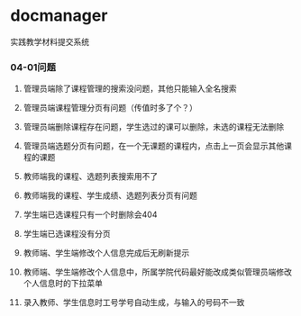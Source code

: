 # docmanager

实践教学材料提交系统


### 04-01问题

1. 管理员端除了课程管理的搜索没问题，其他只能输入全名搜索
2. 管理员端课程管理分页有问题（传值时多了个？）
3. 管理员端删除课程存在问题，学生选过的课可以删除，未选的课程无法删除
4. 管理员端选题分页有问题，在一个无课题的课程内，点击上一页会显示其他课程的课题
   
5. 教师端我的课程、选题列表搜索用不了
6. 教师端我的课程、学生成绩、选题列表分页有问题
   
7. 学生端已选课程只有一个时删除会404
8. 学生端已选课程没有分页
   
9. 教师端、学生端修改个人信息完成后无刷新提示
10. 教师端、学生端修改个人信息中，所属学院代码最好能改成类似管理员端修改个人信息时的下拉菜单
   
11. 录入教师、学生信息时工号学号自动生成，与输入的号码不一致
